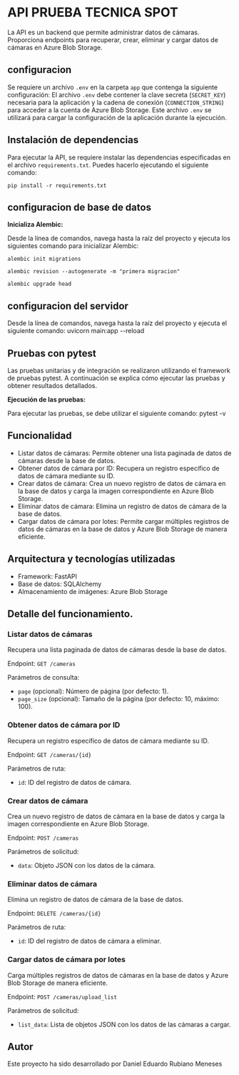 # API PRUEBA TECNICA SPOT

La API es un backend que permite administrar datos de cámaras. Proporciona endpoints para recuperar, crear, eliminar y cargar datos de cámaras en Azure Blob Storage.

## configuracion 


Se requiere un archivo `.env` en la carpeta `app` que contenga la siguiente configuración:
    El archivo `.env` debe contener la clave secreta (`SECRET_KEY`) necesaria para la aplicación y la cadena de conexión (`CONNECTION_STRING`) para acceder a la cuenta de Azure Blob Storage. 
    Este archivo `.env` se utilizará para cargar la configuración de la aplicación durante la ejecución.

## Instalación de dependencias

Para ejecutar la API, se requiere instalar las dependencias especificadas en el archivo `requirements.txt`. Puedes hacerlo ejecutando el siguiente comando:

    pip install -r requirements.txt

## configuracion de base de datos 
**Inicializa Alembic:**

Desde la línea de comandos, navega hasta la raíz del proyecto y ejecuta los siguientes comando para inicializar Alembic:

    alembic init migrations
    
    alembic revision --autogenerate -m "primera migracion"
    
    alembic upgrade head

## configuracion del servidor
Desde la línea de comandos, navega hasta la raíz del proyecto y ejecuta el siguiente comando:
    uvicorn main:app --reload 

## Pruebas con pytest

Las pruebas unitarias y de integración se realizaron utilizando el framework de pruebas pytest.
A continuación se explica cómo ejecutar las pruebas y obtener resultados detallados.

**Ejecución de las pruebas:**

Para ejecutar las pruebas, se debe utilizar el siguiente comando:
    pytest -v


## Funcionalidad

- Listar datos de cámaras: Permite obtener una lista paginada de datos de cámaras desde la base de datos.
- Obtener datos de cámara por ID: Recupera un registro específico de datos de cámara mediante su ID.
- Crear datos de cámara: Crea un nuevo registro de datos de cámara en la base de datos y carga la imagen correspondiente en Azure Blob Storage.
- Eliminar datos de cámara: Elimina un registro de datos de cámara de la base de datos.
- Cargar datos de cámara por lotes: Permite cargar múltiples registros de datos de cámaras en la base de datos y Azure Blob Storage de manera eficiente.

## Arquitectura y tecnologías utilizadas

- Framework: FastAPI
- Base de datos: SQLAlchemy
- Almacenamiento de imágenes: Azure Blob Storage

## Detalle del funcionamiento.


### Listar datos de cámaras

Recupera una lista paginada de datos de cámaras desde la base de datos.

Endpoint: `GET /cameras`

Parámetros de consulta:
- `page` (opcional): Número de página (por defecto: 1).
- `page_size` (opcional): Tamaño de la página (por defecto: 10, máximo: 100).

### Obtener datos de cámara por ID

Recupera un registro específico de datos de cámara mediante su ID.

Endpoint: `GET /cameras/{id}`

Parámetros de ruta:
- `id`: ID del registro de datos de cámara.

### Crear datos de cámara

Crea un nuevo registro de datos de cámara en la base de datos y carga la imagen correspondiente en Azure Blob Storage.

Endpoint: `POST /cameras`

Parámetros de solicitud:
- `data`: Objeto JSON con los datos de la cámara.

### Eliminar datos de cámara

Elimina un registro de datos de cámara de la base de datos.

Endpoint: `DELETE /cameras/{id}`

Parámetros de ruta:
- `id`: ID del registro de datos de cámara a eliminar.

### Cargar datos de cámara por lotes

Carga múltiples registros de datos de cámaras en la base de datos y Azure Blob Storage de manera eficiente.

Endpoint: `POST /cameras/upload_list`

Parámetros de solicitud:
- `list_data`: Lista de objetos JSON con los datos de las cámaras a cargar.


## Autor

Este proyecto ha sido desarrollado por Daniel Eduardo Rubiano Meneses


